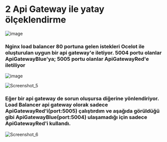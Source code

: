 # 2 Api Gateway ile yatay ölçeklendirme

![image](https://github.com/user-attachments/assets/970e0fd5-9268-4df0-b84c-d91973773d7d)

### Nginx load balancer 80 portuna gelen istekleri Ocelot ile oluşturulan uygun bir api gateway'e iletiyor. 5004 portu olanlar ApiGatewayBlue'ya; 5005 portu olanlar ApiGatewayRed'e iletiliyor

![image](https://github.com/user-attachments/assets/01b93053-a309-4644-9ee8-00085ee46ea1)

![Screenshot_5](https://github.com/user-attachments/assets/9c23f2d6-0cde-4bfa-920c-8c34c3160c32)

### Eğer bir api gateway de sorun oluşursa diğerine yönlendiriyor. Load Balancer api gateway olorak sadece ApiGatewayRed'i(port:5005) çalıştırdım ve aşağıda görüldüğü gibi ApiGatewayBlue(port:5004) ulaşamadığı için sadece ApiGatewayRed'i kullandı.

![Screenshot_6](https://github.com/user-attachments/assets/ef2fdb58-d464-46e9-ac4c-adbe2218e6b2)



